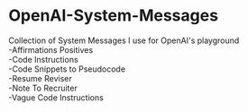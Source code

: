 # OpenAI-System-Messages
Collection of System Messages I use for OpenAI's playground  
-Affirmations Positives  
-Code Instructions  
-Code Snippets to Pseudocode  
-Resume Reviser  
-Note To Recruiter  
-Vague Code Instructions  


